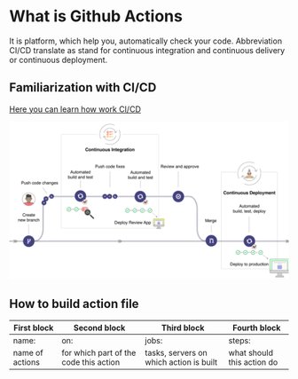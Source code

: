 # What is Github Actions
It is platform, which help you, automatically check your code.
Abbreviation CI/CD translate as stand for continuous integration and continuous delivery or continuous deployment.

## Familiarization with CI/CD 
<a href="https://www.redhat.com/en/topics/devops/what-is-ci-cd" >Here you can learn how work CI/CD</a>

<img src="img/githubaction.png">


## How to build action file
<table>
  <thead>
    <tr>
      <th>First block</th>
      <th>Second block</th>
      <th>Third block</th>
      <th>Fourth block</th>
    </tr>
  </thead>
  <tbody>
    <tr>
      <td>name:</td>
      <td>on:</td>
      <td>jobs:</td>
      <td>steps:</td>
    </tr>
    <tr>
      <td>name of actions</td>
      <td>for which part of the code this action</td>
      <td>tasks, servers on which action is built</td>
      <td>what should this action do</td>
    </tr>
  </tbody>
</table>